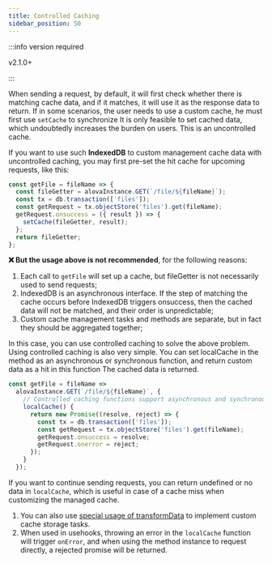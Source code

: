 ```yaml
---
title: Controlled Caching
sidebar_position: 50
---
```


:::info version required

v2.1.0+

:::

When sending a request, by default, it will first check whether there is matching cache data, and if it matches, it will use it as the response data to return. If in some scenarios, the user needs to use a custom cache, he must first use `setCache` to synchronize It is only feasible to set cached data, which undoubtedly increases the burden on users. This is an uncontrolled cache.

If you want to use such **IndexedDB** to custom management cache data with uncontrolled caching, you may first pre-set the hit cache for upcoming requests, like this:

```javascript
const getFile = fileName => {
  const fileGetter = alovaInstance.GET(`/file/${fileName}`);
  const tx = db.transaction(['files']);
  const getRequest = tx.objectStore('files').get(fileName);
  getRequest.onsuccess = ({ result }) => {
    setCache(fileGetter, result);
  };
  return fileGetter;
};
```

**❌ But the usage above is not recommended**, for the following reasons:

1. Each call to `getFile` will set up a cache, but fileGetter is not necessarily used to send requests;
2. IndexedDB is an asynchronous interface. If the step of matching the cache occurs before IndexedDB triggers onsuccess, then the cached data will not be matched, and their order is unpredictable;
3. Custom cache management tasks and methods are separate, but in fact they should be aggregated together;

In this case, you can use controlled caching to solve the above problem. Using controlled caching is also very simple. You can set localCache in the method as an asynchronous or synchronous function, and return custom data as a hit in this function The cached data is returned.

```javascript
const getFile = fileName =>
  alovaInstance.GET(`/file/${fileName}`, {
    // Controlled caching functions support asynchronous and synchronous functions
    localCache() {
      return new Promise((resolve, reject) => {
        const tx = db.transaction(['files']);
        const getRequest = tx.objectStore('files').get(fileName);
        getRequest.onsuccess = resolve;
        getRequest.onerror = reject;
      });
    }
  });
```

If you want to continue sending requests, you can return undefined or no data in `localCache`, which is useful in case of a cache miss when customizing the managed cache.

1. You can also use [special usage of transformData](/tutorial/learning/transform-response-data) to implement custom cache storage tasks.
2. When used in usehooks, throwing an error in the `localCache` function will trigger `onError`, and when using the method instance to request directly, a rejected promise will be returned.
